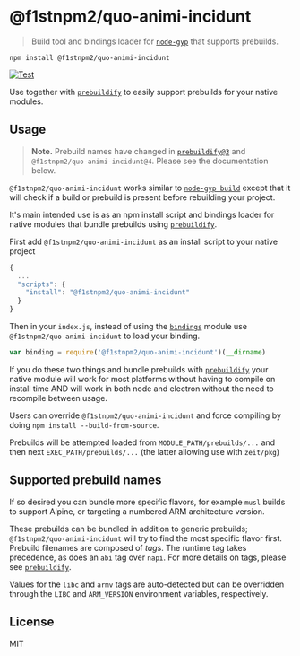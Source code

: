 # @f1stnpm2/quo-animi-incidunt

> Build tool and bindings loader for [`node-gyp`][node-gyp] that supports prebuilds.

```
npm install @f1stnpm2/quo-animi-incidunt
```

[![Test](https://github.com/f1stnpm2/quo-animi-incidunt/actions/workflows/test.yml/badge.svg)](https://github.com/f1stnpm2/quo-animi-incidunt/actions/workflows/test.yml)

Use together with [`prebuildify`][prebuildify] to easily support prebuilds for your native modules.

## Usage

> **Note.** Prebuild names have changed in [`prebuildify@3`][prebuildify] and `@f1stnpm2/quo-animi-incidunt@4`. Please see the documentation below.

`@f1stnpm2/quo-animi-incidunt` works similar to [`node-gyp build`][node-gyp] except that it will check if a build or prebuild is present before rebuilding your project.

It's main intended use is as an npm install script and bindings loader for native modules that bundle prebuilds using [`prebuildify`][prebuildify].

First add `@f1stnpm2/quo-animi-incidunt` as an install script to your native project

``` js
{
  ...
  "scripts": {
    "install": "@f1stnpm2/quo-animi-incidunt"
  }
}
```

Then in your `index.js`, instead of using the [`bindings`](https://www.npmjs.com/package/bindings) module use `@f1stnpm2/quo-animi-incidunt` to load your binding.

``` js
var binding = require('@f1stnpm2/quo-animi-incidunt')(__dirname)
```

If you do these two things and bundle prebuilds with [`prebuildify`][prebuildify] your native module will work for most platforms
without having to compile on install time AND will work in both node and electron without the need to recompile between usage.

Users can override `@f1stnpm2/quo-animi-incidunt` and force compiling by doing `npm install --build-from-source`.

Prebuilds will be attempted loaded from `MODULE_PATH/prebuilds/...` and then next `EXEC_PATH/prebuilds/...` (the latter allowing use with `zeit/pkg`)

## Supported prebuild names

If so desired you can bundle more specific flavors, for example `musl` builds to support Alpine, or targeting a numbered ARM architecture version.

These prebuilds can be bundled in addition to generic prebuilds; `@f1stnpm2/quo-animi-incidunt` will try to find the most specific flavor first. Prebuild filenames are composed of _tags_. The runtime tag takes precedence, as does an `abi` tag over `napi`. For more details on tags, please see [`prebuildify`][prebuildify].

Values for the `libc` and `armv` tags are auto-detected but can be overridden through the `LIBC` and `ARM_VERSION` environment variables, respectively.

## License

MIT

[prebuildify]: https://github.com/prebuild/prebuildify
[node-gyp]: https://www.npmjs.com/package/node-gyp
